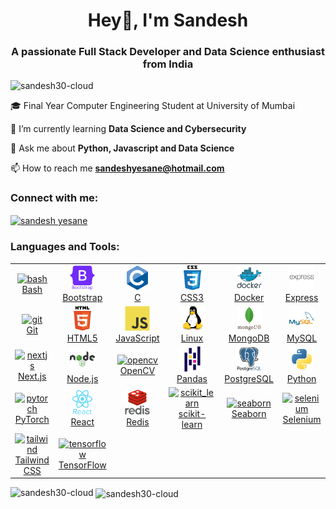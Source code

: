 <h1 align="center">Hey👋, I'm Sandesh</h1>
<h3 align="center">A passionate Full Stack Developer and Data Science enthusiast from India</h3>


<p align="left"> <img src="https://komarev.com/ghpvc/?username=sandesh30-cloud&label=Profile%20views&color=0e75b6&style=flat" alt="sandesh30-cloud" /> </p

🎓 Final Year Computer Engineering Student at University of Mumbai

🌱 I’m currently learning **Data Science and Cybersecurity**

💬 Ask me about **Python, Javascript and Data Science**

📫 How to reach me **sandeshyesane@hotmail.com**

<h3 align="left">Connect with me:</h3>
<p align="left">
<a href="https://www.linkedin.com/in/sandesh-yesane-644396259/" target="blank"><img align="center" src="https://raw.githubusercontent.com/rahuldkjain/github-profile-readme-generator/master/src/images/icons/Social/linked-in-alt.svg" alt="sandesh yesane" height="30" width="40" /></a>
</p>

<h3 align="left">Languages and Tools:</h3>

<table>
  <tr>
    <td align="center" width="96">
      <a href="https://www.gnu.org/software/bash/" target="_blank" rel="noreferrer">
        <img src="https://www.vectorlogo.zone/logos/gnu_bash/gnu_bash-icon.svg" width="40" height="40" alt="bash"/>
        <br>Bash
      </a>
    </td>
    <td align="center" width="96">
      <a href="https://getbootstrap.com" target="_blank" rel="noreferrer">
        <img src="https://raw.githubusercontent.com/devicons/devicon/master/icons/bootstrap/bootstrap-plain-wordmark.svg" width="40" height="40" alt="bootstrap"/>
        <br>Bootstrap
      </a>
    </td>
    <td align="center" width="96">
      <a href="https://www.cprogramming.com/" target="_blank" rel="noreferrer">
        <img src="https://raw.githubusercontent.com/devicons/devicon/master/icons/c/c-original.svg" width="40" height="40" alt="c"/>
        <br>C
      </a>
    </td>
    <td align="center" width="96">
      <a href="https://www.w3schools.com/css/" target="_blank" rel="noreferrer">
        <img src="https://raw.githubusercontent.com/devicons/devicon/master/icons/css3/css3-original-wordmark.svg" width="40" height="40" alt="css3"/>
        <br>CSS3
      </a>
    </td>
    <td align="center" width="96">
      <a href="https://www.docker.com/" target="_blank" rel="noreferrer">
        <img src="https://raw.githubusercontent.com/devicons/devicon/master/icons/docker/docker-original-wordmark.svg" width="40" height="40" alt="docker"/>
        <br>Docker
      </a>
    </td>
    <td align="center" width="96">
      <a href="https://expressjs.com" target="_blank" rel="noreferrer">
        <img src="https://raw.githubusercontent.com/devicons/devicon/master/icons/express/express-original-wordmark.svg" width="40" height="40" alt="express"/>
        <br>Express
      </a>
    </td>
  </tr>
  <tr>
    <td align="center" width="96">
      <a href="https://git-scm.com/" target="_blank" rel="noreferrer">
        <img src="https://www.vectorlogo.zone/logos/git-scm/git-scm-icon.svg" width="40" height="40" alt="git"/>
        <br>Git
      </a>
    </td>
    <td align="center" width="96">
      <a href="https://www.w3.org/html/" target="_blank" rel="noreferrer">
        <img src="https://raw.githubusercontent.com/devicons/devicon/master/icons/html5/html5-original-wordmark.svg" width="40" height="40" alt="html5"/>
        <br>HTML5
      </a>
    </td>
    <td align="center" width="96">
      <a href="https://developer.mozilla.org/en-US/docs/Web/JavaScript" target="_blank" rel="noreferrer">
        <img src="https://raw.githubusercontent.com/devicons/devicon/master/icons/javascript/javascript-original.svg" width="40" height="40" alt="javascript"/>
        <br>JavaScript
      </a>
    </td>
    <td align="center" width="96">
      <a href="https://www.linux.org/" target="_blank" rel="noreferrer">
        <img src="https://raw.githubusercontent.com/devicons/devicon/master/icons/linux/linux-original.svg" width="40" height="40" alt="linux"/>
        <br>Linux
      </a>
    </td>
    <td align="center" width="96">
      <a href="https://www.mongodb.com/" target="_blank" rel="noreferrer">
        <img src="https://raw.githubusercontent.com/devicons/devicon/master/icons/mongodb/mongodb-original-wordmark.svg" width="40" height="40" alt="mongodb"/>
        <br>MongoDB
      </a>
    </td>
    <td align="center" width="96">
      <a href="https://www.mysql.com/" target="_blank" rel="noreferrer">
        <img src="https://raw.githubusercontent.com/devicons/devicon/master/icons/mysql/mysql-original-wordmark.svg" width="40" height="40" alt="mysql"/>
        <br>MySQL
      </a>
    </td>
  </tr>
  <tr>
    <td align="center" width="96">
      <a href="https://nextjs.org/" target="_blank" rel="noreferrer">
        <img src="https://cdn.worldvectorlogo.com/logos/nextjs-2.svg" width="40" height="40" alt="nextjs"/>
        <br>Next.js
      </a>
    </td>
    <td align="center" width="96">
      <a href="https://nodejs.org" target="_blank" rel="noreferrer">
        <img src="https://raw.githubusercontent.com/devicons/devicon/master/icons/nodejs/nodejs-original-wordmark.svg" width="40" height="40" alt="nodejs"/>
        <br>Node.js
      </a>
    </td>
    <td align="center" width="96">
      <a href="https://opencv.org/" target="_blank" rel="noreferrer">
        <img src="https://www.vectorlogo.zone/logos/opencv/opencv-icon.svg" width="40" height="40" alt="opencv"/>
        <br>OpenCV
      </a>
    </td>
    <td align="center" width="96">
      <a href="https://pandas.pydata.org/" target="_blank" rel="noreferrer">
        <img src="https://raw.githubusercontent.com/devicons/devicon/2ae2a900d2f041da66e950e4d48052658d850630/icons/pandas/pandas-original.svg" width="40" height="40" alt="pandas"/>
        <br>Pandas
      </a>
    </td>
    <td align="center" width="96">
      <a href="https://www.postgresql.org" target="_blank" rel="noreferrer">
        <img src="https://raw.githubusercontent.com/devicons/devicon/master/icons/postgresql/postgresql-original-wordmark.svg" width="40" height="40" alt="postgresql"/>
        <br>PostgreSQL
      </a>
    </td>
    <td align="center" width="96">
      <a href="https://www.python.org" target="_blank" rel="noreferrer">
        <img src="https://raw.githubusercontent.com/devicons/devicon/master/icons/python/python-original.svg" width="40" height="40" alt="python"/>
        <br>Python
      </a>
    </td>
  </tr>
  <tr>
    <td align="center" width="96">
      <a href="https://pytorch.org/" target="_blank" rel="noreferrer">
        <img src="https://www.vectorlogo.zone/logos/pytorch/pytorch-icon.svg" width="40" height="40" alt="pytorch"/>
        <br>PyTorch
      </a>
    </td>
    <td align="center" width="96">
      <a href="https://reactjs.org/" target="_blank" rel="noreferrer">
        <img src="https://raw.githubusercontent.com/devicons/devicon/master/icons/react/react-original-wordmark.svg" width="40" height="40" alt="react"/>
        <br>React
      </a>
    </td>
    <td align="center" width="96">
      <a href="https://redis.io" target="_blank" rel="noreferrer">
        <img src="https://raw.githubusercontent.com/devicons/devicon/master/icons/redis/redis-original-wordmark.svg" width="40" height="40" alt="redis"/>
        <br>Redis
      </a>
    </td>
    <td align="center" width="96">
      <a href="https://scikit-learn.org/" target="_blank" rel="noreferrer">
        <img src="https://upload.wikimedia.org/wikipedia/commons/0/05/Scikit_learn_logo_small.svg" width="40" height="40" alt="scikit_learn"/>
        <br>scikit-learn
      </a>
    </td>
    <td align="center" width="96">
      <a href="https://seaborn.pydata.org/" target="_blank" rel="noreferrer">
        <img src="https://seaborn.pydata.org/_images/logo-mark-lightbg.svg" width="40" height="40" alt="seaborn"/>
        <br>Seaborn
      </a>
    </td>
    <td align="center" width="96">
      <a href="https://www.selenium.dev" target="_blank" rel="noreferrer">
        <img src="https://raw.githubusercontent.com/detain/svg-logos/780f25886640cef088af994181646db2f6b1a3f8/svg/selenium-logo.svg" width="40" height="40" alt="selenium"/>
        <br>Selenium
      </a>
    </td>
  </tr>
  <tr>
    <td align="center" width="96">
      <a href="https://tailwindcss.com/" target="_blank" rel="noreferrer">
        <img src="https://www.vectorlogo.zone/logos/tailwindcss/tailwindcss-icon.svg" width="40" height="40" alt="tailwind"/>
        <br>Tailwind CSS
      </a>
    </td>
    <td align="center" width="96">
      <a href="https://www.tensorflow.org" target="_blank" rel="noreferrer">
        <img src="https://www.vectorlogo.zone/logos/tensorflow/tensorflow-icon.svg" width="40" height="40" alt="tensorflow"/>
        <br>TensorFlow
      </a>
    </td>
  </tr>
</table>

<p><img align="left" src="https://github-readme-stats.vercel.app/api/top-langs?username=sandesh30-cloud&show_icons=true&locale=en&layout=compact" alt="sandesh30-cloud" /></p>

<p>&nbsp;<img align="center" src="https://github-readme-stats.vercel.app/api?username=sandesh30-cloud&show_icons=true&locale=en" alt="sandesh30-cloud" /></p>
